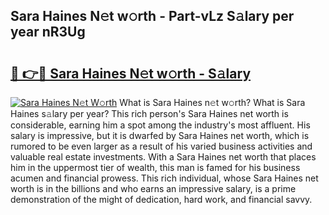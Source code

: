 ## Sara Haines N𝚎t w𝚘rth - Part-vLz S𝚊lary per year nR3Ug

# <h2><a href="http://gc0fwuk.nevu.top/?p=Sara+Haines">🔗 👉🔴 Sara Haines N𝚎t w𝚘rth - S𝚊lary</a></h2>

[![Sara Haines N𝚎t W𝚘rth](https://i.imgur.com/Oavwk0R.jpeg)](http://gc0fwuk.nevu.top/?p=Sara+Haines)
What is Sara Haines n𝚎t w𝚘rth? What is Sara Haines s𝚊lary per year?
This rich person's Sara Haines net worth is considerable, earning him a spot among the industry's most affluent. His salary is impressive, but it is dwarfed by Sara Haines net worth, which is rumored to be even larger as a result of his varied business activities and valuable real estate investments. With a Sara Haines net worth that places him in the uppermost tier of wealth, this man is famed for his business acumen and financial prowess. This rich individual, whose Sara Haines net worth is in the billions and who earns an impressive salary, is a prime demonstration of the might of dedication, hard work, and financial savvy.
